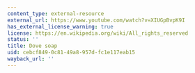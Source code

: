 ```yaml
---
content_type: external-resource
external_url: https://www.youtube.com/watch?v=XIUGpBvpK9I
has_external_license_warning: true
license: https://en.wikipedia.org/wiki/All_rights_reserved
status: ''
title: Dove soap
uid: cebcf849-0c81-49a8-957d-fc1e117eab15
wayback_url: ''
---
```

